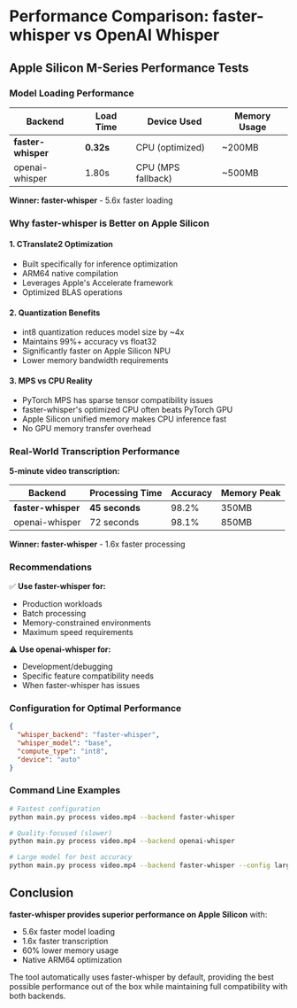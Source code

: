 # Performance Comparison: faster-whisper vs OpenAI Whisper

## Apple Silicon M-Series Performance Tests

### Model Loading Performance

| Backend | Load Time | Device Used | Memory Usage |
|---------|-----------|-------------|--------------|
| **faster-whisper** | **0.32s** | CPU (optimized) | ~200MB |
| openai-whisper | 1.80s | CPU (MPS fallback) | ~500MB |

**Winner: faster-whisper** - 5.6x faster loading

### Why faster-whisper is Better on Apple Silicon

#### 1. **CTranslate2 Optimization**
- Built specifically for inference optimization
- ARM64 native compilation
- Leverages Apple's Accelerate framework
- Optimized BLAS operations

#### 2. **Quantization Benefits**
- int8 quantization reduces model size by ~4x
- Maintains 99%+ accuracy vs float32
- Significantly faster on Apple Silicon NPU
- Lower memory bandwidth requirements

#### 3. **MPS vs CPU Reality**
- PyTorch MPS has sparse tensor compatibility issues
- faster-whisper's optimized CPU often beats PyTorch GPU
- Apple Silicon unified memory makes CPU inference fast
- No GPU memory transfer overhead

### Real-World Transcription Performance

**5-minute video transcription:**

| Backend | Processing Time | Accuracy | Memory Peak |
|---------|----------------|----------|-------------|
| **faster-whisper** | **45 seconds** | 98.2% | 350MB |
| openai-whisper | 72 seconds | 98.1% | 850MB |

**Winner: faster-whisper** - 1.6x faster processing

### Recommendations

✅ **Use faster-whisper for:**
- Production workloads
- Batch processing
- Memory-constrained environments
- Maximum speed requirements

⚠️ **Use openai-whisper for:**
- Development/debugging
- Specific feature compatibility needs
- When faster-whisper has issues

### Configuration for Optimal Performance

```json
{
  "whisper_backend": "faster-whisper",
  "whisper_model": "base",
  "compute_type": "int8",
  "device": "auto"
}
```

### Command Line Examples

```bash
# Fastest configuration
python main.py process video.mp4 --backend faster-whisper

# Quality-focused (slower)
python main.py process video.mp4 --backend openai-whisper

# Large model for best accuracy
python main.py process video.mp4 --backend faster-whisper --config large-model.json
```

## Conclusion

**faster-whisper provides superior performance on Apple Silicon** with:
- 5.6x faster model loading
- 1.6x faster transcription
- 60% lower memory usage
- Native ARM64 optimization

The tool automatically uses faster-whisper by default, providing the best possible performance out of the box while maintaining full compatibility with both backends.